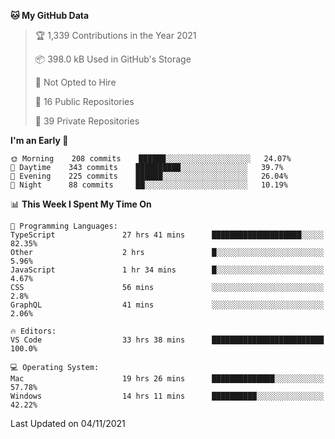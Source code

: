 <!--START_SECTION:waka-->
**🐱 My GitHub Data** 

> 🏆 1,339 Contributions in the Year 2021
 > 
> 📦 398.0 kB Used in GitHub's Storage 
 > 
> 🚫 Not Opted to Hire
 > 
> 📜 16 Public Repositories 
 > 
> 🔑 39 Private Repositories  
 > 
**I'm an Early 🐤** 

```text
🌞 Morning    208 commits    ██████░░░░░░░░░░░░░░░░░░░   24.07% 
🌆 Daytime    343 commits    ██████████░░░░░░░░░░░░░░░   39.7% 
🌃 Evening    225 commits    ██████░░░░░░░░░░░░░░░░░░░   26.04% 
🌙 Night      88 commits     ██░░░░░░░░░░░░░░░░░░░░░░░   10.19%

```


📊 **This Week I Spent My Time On** 

```text
💬 Programming Languages: 
TypeScript               27 hrs 41 mins      ████████████████████░░░░░   82.35% 
Other                    2 hrs               █░░░░░░░░░░░░░░░░░░░░░░░░   5.96% 
JavaScript               1 hr 34 mins        █░░░░░░░░░░░░░░░░░░░░░░░░   4.67% 
CSS                      56 mins             ░░░░░░░░░░░░░░░░░░░░░░░░░   2.8% 
GraphQL                  41 mins             ░░░░░░░░░░░░░░░░░░░░░░░░░   2.06%

🔥 Editors: 
VS Code                  33 hrs 38 mins      █████████████████████████   100.0%

💻 Operating System: 
Mac                      19 hrs 26 mins      ██████████████░░░░░░░░░░░   57.78% 
Windows                  14 hrs 11 mins      ██████████░░░░░░░░░░░░░░░   42.22%

```


 Last Updated on 04/11/2021
<!--END_SECTION:waka-->

